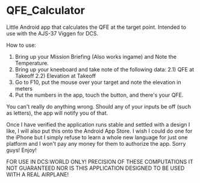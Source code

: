 # QFE_Calculator
Little Android app that calculates the QFE at the target point. Intended to use with the AJS-37 Viggen for DCS.

How to use:

1) Bring up your Mission Briefing (Also works ingame) and Note the Temperature.
2) Bring up your kneeboard and take note of the following data:
  2.1) QFE at Takeoff
  2.2) Elevation at Takeoff
3) Go to F10, put the mouse over your target and note the elevation in meters
4) Put the numbers in the app, touch the button, and there's your QFE.

You can't really do anything wrong. Should any of your inputs be off (such as letters), the app will notify you of that.

Once I have verified the application runs stable and settled with a design I like, I will also put this onto the Android App Store. I wish I could do one for the iPhone but I simply refuse to learn a whole new language for just one platform and I won't pay any money for them to authorize the app. Sorry guys!
Enjoy!

FOR USE IN DCS:WORLD ONLY! PRECISION OF THESE COMPUTATIONS IT NOT GUARANTEED NOR IS THIS APPLICATION DESIGNED TO BE USED WITH A REAL AIRPLANE! 
